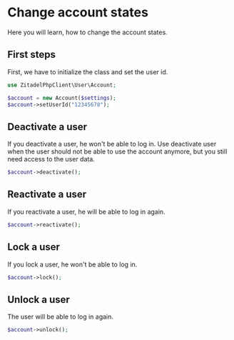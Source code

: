 # Change account states

Here you will learn, how to change the account states.

## First steps

First, we have to initialize the class and set the user id.
```php
use ZitadelPhpClient\User\Account;

$account = new Account($settings);
$account->setUserId("12345678");
```

## Deactivate a user

If you deactivate a user, he won't be able to log in. Use deactivate user when the user should not be able to use the account anymore, but you still need access to the user data.
```php
$account->deactivate();
```

## Reactivate a user

If you reactivate a user, he will be able to log in again.
```php
$account->reactivate();
```

## Lock a user

If you lock a user, he won't be able to log in.
```php
$account->lock();
```

## Unlock a user

The user will be able to log in again.
```php
$account->unlock();
```